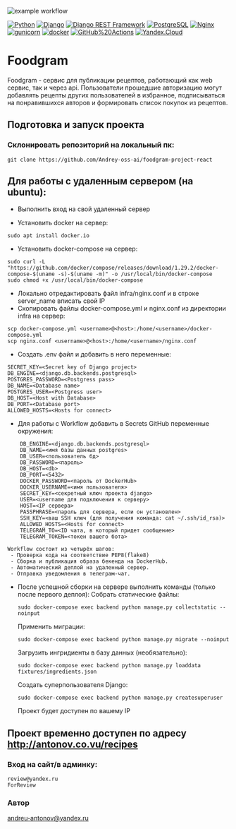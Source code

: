 ![example workflow](https://github.com/Andrey-oss-ai/foodgram-project-react/actions/workflows/foodgram_workflow.yml/badge.svg)

[![Python](https://img.shields.io/badge/-Python-464646?style=flat-square&logo=Python)](https://www.python.org/)
[![Django](https://img.shields.io/badge/-Django-464646?style=flat-square&logo=Django)](https://www.djangoproject.com/)
[![Django REST Framework](https://img.shields.io/badge/-Django%20REST%20Framework-464646?style=flat-square&logo=Django%20REST%20Framework)](https://www.django-rest-framework.org/)
[![PostgreSQL](https://img.shields.io/badge/-PostgreSQL-464646?style=flat-square&logo=PostgreSQL)](https://www.postgresql.org/)
[![Nginx](https://img.shields.io/badge/-NGINX-464646?style=flat-square&logo=NGINX)](https://nginx.org/ru/)
[![gunicorn](https://img.shields.io/badge/-gunicorn-464646?style=flat-square&logo=gunicorn)](https://gunicorn.org/)
[![docker](https://img.shields.io/badge/-Docker-464646?style=flat-square&logo=docker)](https://www.docker.com/)
[![GitHub%20Actions](https://img.shields.io/badge/-GitHub%20Actions-464646?style=flat-square&logo=GitHub%20actions)](https://github.com/features/actions)
[![Yandex.Cloud](https://img.shields.io/badge/-Yandex.Cloud-464646?style=flat-square&logo=Yandex.Cloud)](https://cloud.yandex.ru/)

# Foodgram

Foodgram - сервис для публикации рецептов, работающий как web сервис, 
так и через api. Пользователи прошедшие авторизацию могут добавлять 
рецепты других пользователей в избранное, подписываться на понравившихся
авторов и формировать список покупок из рецептов.

## Подготовка и запуск проекта
### Склонировать репозиторий на локальный пк:
```
git clone https://github.com/Andrey-oss-ai/foodgram-project-react
```
## Для работы с удаленным сервером (на ubuntu):
* Выполнить вход на свой удаленный сервер

* Установить docker на сервер:
```
sudo apt install docker.io 
```
* Установить docker-compose на сервер:
```
sudo curl -L "https://github.com/docker/compose/releases/download/1.29.2/docker-compose-$(uname -s)-$(uname -m)" -o /usr/local/bin/docker-compose
sudo chmod +x /usr/local/bin/docker-compose
```
* Локально отредактировать файл infra/nginx.conf и в строке server_name вписать свой IP
* Скопировать файлы docker-compose.yml и nginx.conf из директории infra на сервер:
```
scp docker-compose.yml <username>@<host>:/home/<username>/docker-compose.yml
scp nginx.conf <username>@<host>:/home/<username>/nginx.conf
```
* Cоздать .env файл и добавить в него переменные:
```
SECRET_KEY=<Secret key of Django project>
DB_ENGINE=<django.db.backends.postgresql>
POSTGRES_PASSWORD=<Postgress pass>
DB_NAME=<Database name>
POSTGRES_USER=<Postgress user>
DB_HOST=<Host with Database>
DB_PORT=<Database port>
ALLOWED_HOSTS=<Hosts for connect>
```
* Для работы с Workflow добавить в Secrets GitHub переменные окружения: 
```
    DB_ENGINE=<django.db.backends.postgresql>
    DB_NAME=<имя базы данных postgres>
    DB_USER=<пользователь бд>
    DB_PASSWORD=<пароль>
    DB_HOST=<db>
    DB_PORT=<5432>
    DOCKER_PASSWORD=<пароль от DockerHub>
    DOCKER_USERNAME=<имя пользователя>
    SECRET_KEY=<секретный ключ проекта django>
    USER=<username для подключения к серверу>
    HOST=<IP сервера>
    PASSPHRASE=<пароль для сервера, если он установлен>
    SSH_KEY=<ваш SSH ключ (для получения команда: cat ~/.ssh/id_rsa)>
    ALLOWED_HOSTS=<Hosts for connect>
    TELEGRAM_TO=<ID чата, в который придет сообщение>
    TELEGRAM_TOKEN=<токен вашего бота>
```
    Workflow состоит из четырёх шагов:
     - Проверка кода на соответствие PEP8(flake8)
     - Сборка и публикация образа бекенда на DockerHub.
     - Автоматический деплой на удаленный сервер.
     - Отправка уведомления в телеграм-чат. 

* После успешной сборки на сервере выполнить команды (только после первого деплоя):
    Собрать статические файлы:
    ```
    sudo docker-compose exec backend python manage.py collectstatic --noinput
    ```
    Применить миграции:
    ```
    sudo docker-compose exec backend python manage.py migrate --noinput
    ```
    Загрузить ингридиенты  в базу данных (необязательно):  
    ```
    sudo docker-compose exec backend python manage.py loaddata fixtures/ingredients.json
    ```
    Создать суперпользователя Django:
    ```
    sudo docker-compose exec backend python manage.py createsuperuser
    ```
    Проект будет доступен по вашему IP

## Проект временно доступен по адресу http://antonov.co.vu/recipes

### Вход на сайт/в админку:
```
review@yandex.ru
ForReview
```

### Автор
andreu-antonov@yandex.ru


